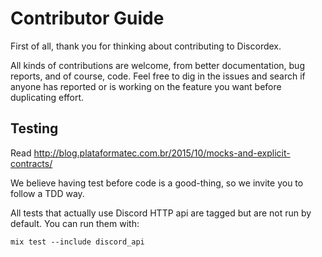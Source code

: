 # Contributor Guide

First of all, thank you for thinking about contributing to Discordex.

All kinds of contributions are welcome, from better documentation,
bug reports, and of course, code. Feel free to dig in the issues and
search if anyone has reported or is working on the feature you want
before duplicating effort.


## Testing

Read http://blog.plataformatec.com.br/2015/10/mocks-and-explicit-contracts/

We believe having test before code is a good-thing, so we invite you to
follow a TDD way.

All tests that actually use Discord HTTP api are tagged but are not run by
default. You can run them with:

```shell
mix test --include discord_api
```
